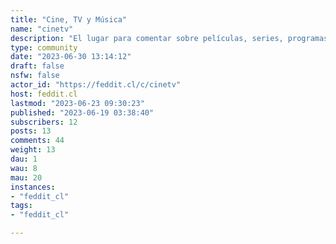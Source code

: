 ```yaml
---
title: "Cine, TV y Música" 
name: "cinetv"
description: "El lugar para comentar sobre películas, series, programas de televisión y música.Se permiten **spoilers** pero deben estar debidamente advertidos en el título del post como [spoilers] y  [etiquetados](https://join-lemmy.org/docs/en/users/02-media.html) dentro de los comentarios de la siguiente manera:```::: spoiler [advertencia spoiler]Comentario con spoiler :::```"
type: community
date: "2023-06-30 13:14:12"
draft: false
nsfw: false
actor_id: "https://feddit.cl/c/cinetv"
host: feddit.cl
lastmod: "2023-06-23 09:30:23"
published: "2023-06-19 03:38:40"
subscribers: 12
posts: 13
comments: 44
weight: 13
dau: 1
wau: 8
mau: 20
instances:
- "feddit_cl"
tags: 
- "feddit_cl"

---
```


